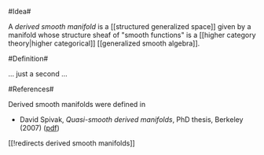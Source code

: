 #Idea#

A _derived smooth manifold_ is a [[structured generalized space]] given by a manifold whose structure sheaf of "smooth functions" is a [[higher category theory|higher categorical]] [[generalized smooth algebra]].


#Definition#

... just a second ...


#References#

Derived smooth manifolds were defined in

* David Spivak, _Quasi-smooth derived manifolds_, PhD thesis, Berkeley (2007) ([pdf](http://www.uoregon.edu/~dspivak/derived-smooth-manifolds.pdf#page=33))

[[!redirects derived smooth manifolds]]